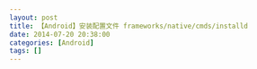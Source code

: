 ```yaml
---
layout: post
title: 【Android】安装配置文件 frameworks/native/cmds/installd
date: 2014-07-20 20:38:00
categories: [Android]
tags: []
---
```

            